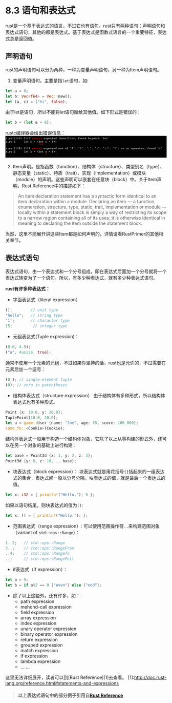 # 8.3 语句和表达式
  rust是一个基于表达式的语言，不过它也有语句。rust只有两种语句：声明语句和表达式语句，其他的都是表达式。基于表达式是函数式语言的一个重要特征，表达式总是返回值。

## 声明语句
  rust的声明语句可以分为两种，一种为变量声明语句，另一种为Item声明语句。  
  1. 变量声明语句。主要是指`let`语句，如:
  ```rust  
  let a = 8;
  let b: Vec<f64> = Vec::new();
  let (a, c) = ("hi", false);  
  ```
  由于let是语句，所以不能将let语句赋给其他值。如下形式是错误的：
  ```rust
  let b = (let a = 8);
  ```
  rustc编译器会给出错误信息：![error](../image/08-03-img1.png)

  2. Item声明。是指函数（function）、结构体（structure）、类型别名（type）、静态变量（static）、特质（trait）、实现（implementation）或模块（module）的声明。这些声明可以嵌套在任意块（block）中。关于Item声明，Rust Reference中的描述如下：
  > An item declaration statement has a syntactic form identical to an item declaration within a module. Declaring an item — a function, enumeration, structure, type, static, trait, implementation or module — locally within a statement block is simply a way of restricting its scope to a narrow region containing all of its uses; it is otherwise identical in meaning to declaring the item outside the statement block.

  当然，这里不能展开讲这些Item都是如何声明的，详情请看RustPrimer的其他相关章节。

## 表达式语句
  表达式语句，由一个表达式和一个分号组成，即在表达式后面加一个分号就将一个表达式转变为了一个语句。所以，有多少种表达式，就有多少种表达式语句。  

  __rust有许多种表达式：__
  * 字面表达式（literal expression）
  ```rust
  ();        // unit type
  "hello";   // string type
  '1';       // character type
  15;         // integer type
  ```

  * 元组表达式(Tuple expression)：
  ```rust
  (0.0, 4.5);
  ("a", 4usize, true);
  ```
  通常不使用一个元素的元组，不过如果你坚持的话，rust也是允许的，不过需要在元素后加一个逗号：
  ```rust
  (0,); // single-element tuple
  (0); // zero in parentheses
  ```

  * 结构体表达式（structure expression）
  由于结构体有多种形式，所以结构体表达式也有多种形式。
  ```rust
  Point {x: 10.0, y: 20.0};
  TuplePoint(10.0, 20.0);   
  let u = game::User {name: "Joe", age: 35, score: 100_000};
  some_fn::<Cookie>(Cookie);
  ```
  结构体表达式一般用于构造一个结构体对象，它除了以上从零构建的形式外，还可以在另一个对象的基础上进行构建：
  ```rust
  let base = Point3d {x: 1, y: 2, z: 3};
  Point3d {y: 0, z: 10, .. base};
  ```

  * 块表达式（block expression）：
  块表达式就是用花括号`{}`括起来的一组表达式的集合，表达式间一般以分号分隔。块表达式的值，就是最后一个表达式的值。
  ```rust
  let x: i32 = { println!("Hello."); 5 };
  ```
  如果以语句结尾，则块表达式的值为`()`:
  ```rust
  let x: () = { println!("Hello."); };
  ```

  * 范围表达式（range expression）:
  可以使用范围操作符`..`来构建范围对象（variant of `std::ops::Range`）：
  ```rust
  1..2;   // std::ops::Range
  3..;    // std::ops::RangeFrom
  ..4;    // std::ops::RangeTo
  ..;     // std::ops::RangeFull
  ```

  * if表达式（if expression）：
  ```rust
  let a = 9;
  let b = if a%2 == 0 {"even"} else {"odd"};
  ```

  * 除了以上这些外，还有许多，如：
    + path expression
    + mehond-call expression
    + field expression
    + array expression
    + index expression
    + unary operator expression
    + binary operator expression
    + return expression
    + grouped expression
    + match expression
    + if expression
    + lambda expression
    + ... ...

  这里无法详细展开，读者可以到[Rust Reference][1]去查看。
  [1]:http://doc.rust-lang.org/reference.html#statements-and-expressions

> #### 以上表达式语句中的部分例子引用自[Rust Reference][ref]
  [ref]:http://doc.rust-lang.org/reference.html
